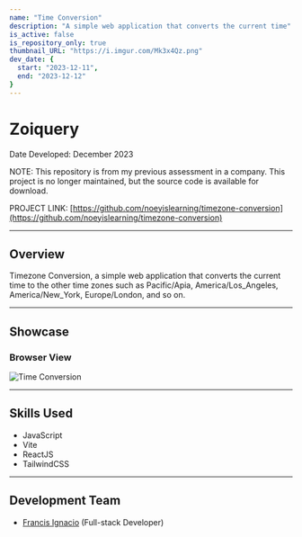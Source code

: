 ```yaml
---
name: "Time Conversion"
description: "A simple web application that converts the current time"
is_active: false
is_repository_only: true
thumbnail_URL: "https://i.imgur.com/Mk3x4Qz.png"
dev_date: {
  start: "2023-12-11",
  end: "2023-12-12"
}
---
```


# Zoiquery

Date Developed: December 2023

NOTE: This repository is from my previous assessment in a company. This project is no longer maintained, but the source code is available for download.

PROJECT LINK: [https://github.com/noeyislearning/timezone-conversion](https://github.com/noeyislearning/timezone-conversion)

---

## Overview

Timezone Conversion, a simple web application that converts the current time to the other time zones such as Pacific/Apia, America/Los_Angeles, America/New_York, Europe/London, and so on.

---

## Showcase

### Browser View

![Time Conversion](https://i.imgur.com/Mk3x4Qz.png)

---

## Skills Used

- JavaScript
- Vite
- ReactJS
- TailwindCSS

---

## Development Team

- [Francis Ignacio](https://www.linkedin.com/in/noeyislearning/) (Full-stack Developer)
